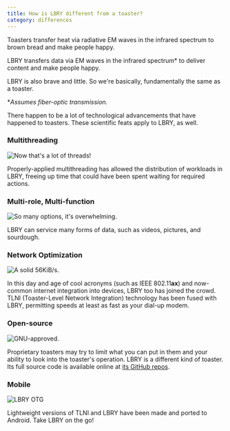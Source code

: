 ```yaml
---
title: How is LBRY different from a toaster?
category: differences
---
```


Toasters transfer heat via radiative EM waves in the infrared spectrum to brown bread and make people happy.

LBRY transfers data via EM waves in the infrared spectrum* to deliver content and make people happy.

LBRY is also brave and little. So we're basically, fundamentally the same as a toaster.

\**Assumes fiber-optic transmission.*

There happen to be a lot of technological advancements that have happened to toasters. These scientific feats apply to LBRY, as well.

### Multithreading

![Now that's a lot of threads!](https://spee.ch/dd1aa7f0db34d4bba810573d489c0fc857d0c492/t0.png)

Properly-applied multithreading has allowed the distribution of workloads in LBRY, freeing up time that could have been spent waiting for required actions.

### Multi-role, Multi-function

![So many options, it's overwhelming.](https://spee.ch/d4e459e707ae446722faa86cf32940afc0fc206f/t1.png)

LBRY can service many forms of data, such as videos, pictures, and sourdough.

### Network Optimization

![A solid 56KiB/s.](https://spee.ch/1038a070b1e43a41d40050f5a23e9a36a3884ecf/t2.png)

In this day and age of cool acronyms (such as IEEE 802.11**ax**) and now-common internet integration into devices, LBRY too has joined the crowd. TLNI (Toaster-Level Network Integration) technology has been fused with LBRY, permitting speeds at least as fast as your dial-up modem.

### Open-source

![GNU-approved.](https://spee.ch/b4e7aefb242e78bfc164b42d27d251d576c04994/t3.png)

Proprietary toasters may try to limit what you can put in them and your ability to look into the toaster's operation. LBRY is a different kind of toaster. Its full source code is available online at [its GitHub repos](https://github.com/lbryio).

### Mobile

![LBRY OTG](https://spee.ch/ffada396dd2af9569148f1fa8f87167f8ec1f88e/t4.png)

Lightweight versions of TLNI and LBRY have been made and ported to Android. Take LBRY on the go!
